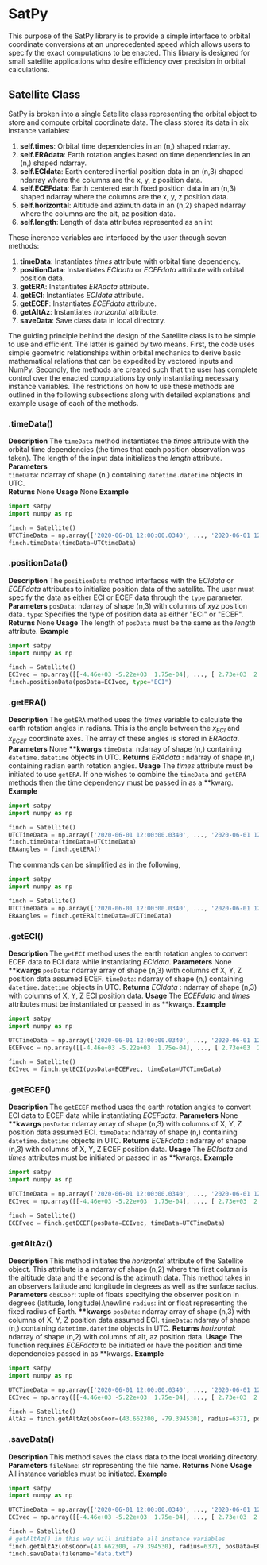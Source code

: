 # SatPy

This purpose of the SatPy library is to provide a simple interface to orbital coordinate conversions at an unprecedented speed which allows users to specify the exact computations to be enacted. This library is designed for small satellite applications who desire efficiency over precision in orbital calculations.

## Satellite Class

SatPy is broken into a single Satellite class representing the orbital object to store and compute orbital coordinate data. The class stores its data in six instance variables:

1. **self.times**: Orbital time dependencies in an (n,) shaped ndarray.
1. **self.ERAdata**: Earth rotation angles based on time dependencies in an (n,) shaped ndarray.
1. **self.ECIdata**: Earth centered inertial position data in an (n,3) shaped ndarray where the columns are the x, y, z position data.
1. **self.ECEFdata**: Earth centered earth fixed position data in an (n,3) shaped ndarray where the columns are the x, y, z position data.
1. **self.horizontal**: Altitude and azimuth data in an (n,2) shaped ndarray where the columns are the alt, az position data.
1. **self.length**: Length of data attributes represented as an int

These inerence variables are interfaced by the user through seven methods:

1. **timeData**: Instantiates *times* attribute with orbital time dependency.
1. **positionData**: Instantiates *ECIdata* or *ECEFdata* attribute with orbital position data.
1. **getERA**: Instantiates *ERAdata* attribute.
1. **getECI**: Instantiates *ECIdata* attribute.
1. **getECEF**: Instantiates *ECEFdata* attribute.
1. **getAltAz**: Instantiates *horizontal* attribute.
1. **saveData**: Save class data in local directory.

The guiding principle behind the design of the Satellite class is to be simple to use and efficient. The latter is gained by two means. First, the code uses simple geometric relationships within orbital mechanics to derive basic mathematical relations that can be expedited by vectored inputs and NumPy. Secondly, the methods are created such that the user has complete control over the enacted computations by only instantiating necessary instance variables. The restrictions on how to use these methods are outlined in the following subsections along with detailed explanations and example usage of each of the methods.

### .timeData()
**Description** 
The `timeData` method instantiates the *times* attribute with the orbital time dependencies (the times that each position observation was taken). The length of the input data initializes the *length* attribute. 
**Parameters**  
`timeData`: ndarray of shape (n,) containing `datetime.datetime` objects in UTC.  
**Returns**
None
**Usage**
None
**Example**
```python
import satpy
import numpy as np

finch = Satellite()
UTCTimeData = np.array(['2020-06-01 12:00:00.0340', ..., '2020-06-01 12:01:00.0340'])
finch.timeData(timeData=UTCtimeData)
```


### .positionData()
**Description**
The `positionData` method interfaces with the *ECIdata* or *ECEFdata* attributes to initialize position data of the satellite. The user must specify the data as either ECI or ECEF data through the `type` parameter.
**Parameters**
`posData`: ndarray of shape (n,3) with columns of xyz position data.
`type`: Specifies the type of position data as either "ECI" or "ECEF".
**Returns**
None
**Usage**
The length of `posData` must be the same as the *length* attribute.
**Example**
```python
import satpy
import numpy as np

finch = Satellite()
ECIvec = np.array([[-4.46e+03 -5.22e+03  1.75e-04], ..., [ 2.73e+03  2.08e+03 -6.02e+03]])
finch.positionData(posData=ECIvec, type="ECI")
```

### .getERA()
**Description**
The `getERA` method uses the *times* variable to calculate the earth rotation angles in radians. This is the angle between the $x_{ECI}$ and $x_{ECEF}$ coordinate axes. The array of these angles is stored in *ERAdata*.
**Parameters**
None
**\*\*kwargs**
`timeData`: ndarray of shape (n,) containing `datetime.datetime` objects in UTC.
**Returns**
*ERAdata* : ndarray of shape (n,) containing radian earth rotation angles.
**Usage**
The *times* attribute must be initiated to use `getERA`. If one wishes to combine the `timeData` and `getERA` methods then the time dependency must be passed in as a **kwarg.
**Example**
```python
import satpy
import numpy as np

finch = Satellite()
UTCTimeData = np.array(['2020-06-01 12:00:00.0340', ..., '2020-06-01 12:01:00.0340'])
finch.timeData(timeData=UTCtimeData)
ERAangles = finch.getERA()
```

The commands can be simplified as in the following,

```python
import satpy
import numpy as np

finch = Satellite()
UTCTimeData = np.array(['2020-06-01 12:00:00.0340', ..., '2020-06-01 12:01:00.0340'])
ERAangles = finch.getERA(timeData=UTCTimeData)
```

### .getECI()
**Description**
The `getECI` method uses the earth rotation angles to convert ECEF data to ECI data while instantiating *ECIdata*.
**Parameters**
None
**\*\*kwargs**
`posData`: ndarray array of shape (n,3) with columns of X, Y, Z position data assumed ECEF.
`timeData`: ndarray of shape (n,) containing `datetime.datetime` objects in UTC.
**Returns**
*ECIdata* : ndarray of shape (n,3) with columns of X, Y, Z ECI position data.
**Usage**
The *ECEFdata* and *times* attributes must be instantiated or passed in as **kwargs.
**Example**
```python
import satpy
import numpy as np

UTCTimeData = np.array(['2020-06-01 12:00:00.0340', ..., '2020-06-01 12:01:00.0340'])
ECEFvec = np.array([[-4.46e+03 -5.22e+03  1.75e-04], ..., [ 2.73e+03  2.08e+03 -6.02e+03]])

finch = Satellite()
ECIvec = finch.getECI(posData=ECEFvec, timeData=UTCTimeData)
```

### .getECEF()
**Description**
The `getECEF` method uses the earth rotation angles to convert ECI data to ECEF data while instantiating *ECEFdata*.
**Parameters**
None
**\*\*kwargs**
`posData`: ndarray array of shape (n,3) with columns of X, Y, Z position data assumed ECI.
`timeData`: ndarray of shape (n,) containing `datetime.datetime` objects in UTC.
**Returns**
*ECEFdata* : ndarray of shape (n,3) with columns of X, Y, Z ECEF position data.
**Usage**
The *ECIdata* and *times* attributes must be initiated or passed in as **kwargs.
**Example**
```python
import satpy
import numpy as np

UTCTimeData = np.array(['2020-06-01 12:00:00.0340', ..., '2020-06-01 12:01:00.0340'])
ECIvec = np.array([[-4.46e+03 -5.22e+03  1.75e-04], ..., [ 2.73e+03  2.08e+03 -6.02e+03]])

finch = Satellite()
ECEFvec = finch.getECEF(posData=ECIvec, timeData=UTCTimeData)
```

### .getAltAz()
**Description**
This method initiates the *horizontal* attribute of the Satellite object. This attribute is a ndarray of shape (n,2) where the first column is the altitude data and the second is the azimuth data. This method takes in an observers latitude and longitude in degrees as well as the surface radius.
**Parameters**
`obsCoor`: tuple of floats specifying the observer position in degrees (latitude, longitude).\newline
`radius`: int or float representing the fixed radius of Earth.
**\*\*kwargs**
`posData`: ndarray array of shape (n,3) with columns of X, Y, Z position data assumed ECI.
`timeData`: ndarray of shape (n,) containing `datetime.datetime` objects in UTC.
**Returns**
*horizontal*: ndarray of shape (n,2) with columns of alt, az position data.
**Usage**
The function requires *ECEFdata* to be initiated or have the position and time dependencies passed in as **kwargs.
**Example**
```python
import satpy
import numpy as np

UTCTimeData = np.array(['2020-06-01 12:00:00.0340', ..., '2020-06-01 12:01:00.0340'])
ECIvec = np.array([[-4.46e+03 -5.22e+03  1.75e-04], ..., [ 2.73e+03  2.08e+03 -6.02e+03]])

finch = Satellite()
AltAz = finch.getAltAz(obsCoor=(43.662300, -79.394530), radius=6371, posData=ECIvec, timeData=UTCTimeData)
```

### .saveData()
**Description**
This method saves the class data to the local working directory.
**Parameters**
`fileName`: str representing the file name.
**Returns**
None
**Usage**
All instance variables must be initiated.
**Example**
```python
import satpy
import numpy as np

UTCTimeData = np.array(['2020-06-01 12:00:00.0340', ..., '2020-06-01 12:01:00.0340'])
ECIvec = np.array([[-4.46e+03 -5.22e+03  1.75e-04], ..., [ 2.73e+03  2.08e+03 -6.02e+03]])

finch = Satellite()
# getAltAz() in this way will initiate all instance variables
finch.getAltAz(obsCoor=(43.662300, -79.394530), radius=6371, posData=ECIvec, timeData=UTCTimeData)
finch.saveData(filename="data.txt")
```
